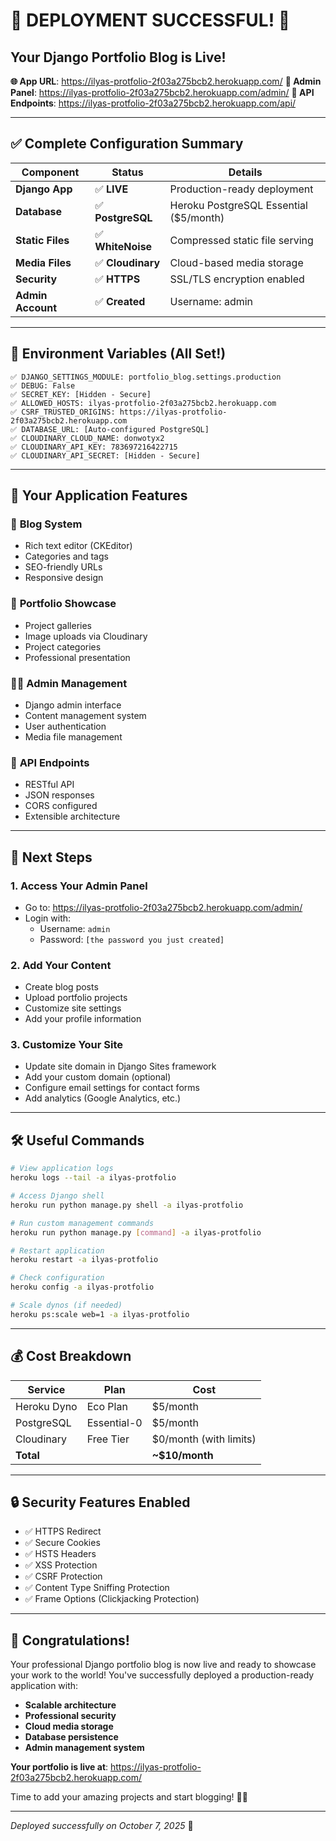 # 🎉 DEPLOYMENT SUCCESSFUL! 🎉

## Your Django Portfolio Blog is Live!

**🌐 App URL**: https://ilyas-protfolio-2f03a275bcb2.herokuapp.com/
**👤 Admin Panel**: https://ilyas-protfolio-2f03a275bcb2.herokuapp.com/admin/
**🔗 API Endpoints**: https://ilyas-protfolio-2f03a275bcb2.herokuapp.com/api/

---

## ✅ Complete Configuration Summary

| Component | Status | Details |
|-----------|--------|---------|
| **Django App** | ✅ **LIVE** | Production-ready deployment |
| **Database** | ✅ **PostgreSQL** | Heroku PostgreSQL Essential ($5/month) |
| **Static Files** | ✅ **WhiteNoise** | Compressed static file serving |
| **Media Files** | ✅ **Cloudinary** | Cloud-based media storage |
| **Security** | ✅ **HTTPS** | SSL/TLS encryption enabled |
| **Admin Account** | ✅ **Created** | Username: admin |

---

## 🔧 Environment Variables (All Set!)

```
✅ DJANGO_SETTINGS_MODULE: portfolio_blog.settings.production
✅ DEBUG: False
✅ SECRET_KEY: [Hidden - Secure]
✅ ALLOWED_HOSTS: ilyas-protfolio-2f03a275bcb2.herokuapp.com
✅ CSRF_TRUSTED_ORIGINS: https://ilyas-protfolio-2f03a275bcb2.herokuapp.com
✅ DATABASE_URL: [Auto-configured PostgreSQL]
✅ CLOUDINARY_CLOUD_NAME: donwotyx2
✅ CLOUDINARY_API_KEY: 783697216422715
✅ CLOUDINARY_API_SECRET: [Hidden - Secure]
```

---

## 🚀 Your Application Features

### 📝 **Blog System**
- Rich text editor (CKEditor)
- Categories and tags
- SEO-friendly URLs
- Responsive design

### 🎨 **Portfolio Showcase**  
- Project galleries
- Image uploads via Cloudinary
- Project categories
- Professional presentation

### 👨‍💼 **Admin Management**
- Django admin interface
- Content management system
- User authentication
- Media file management

### 🔌 **API Endpoints**
- RESTful API
- JSON responses
- CORS configured
- Extensible architecture

---

## 🎯 Next Steps

### 1. **Access Your Admin Panel**
- Go to: https://ilyas-protfolio-2f03a275bcb2.herokuapp.com/admin/
- Login with:
  - Username: `admin`
  - Password: `[the password you just created]`

### 2. **Add Your Content**
- Create blog posts
- Upload portfolio projects
- Customize site settings
- Add your profile information

### 3. **Customize Your Site**
- Update site domain in Django Sites framework
- Add your custom domain (optional)
- Configure email settings for contact forms
- Add analytics (Google Analytics, etc.)

---

## 🛠️ Useful Commands

```bash
# View application logs
heroku logs --tail -a ilyas-protfolio

# Access Django shell
heroku run python manage.py shell -a ilyas-protfolio

# Run custom management commands
heroku run python manage.py [command] -a ilyas-protfolio

# Restart application
heroku restart -a ilyas-protfolio

# Check configuration
heroku config -a ilyas-protfolio

# Scale dynos (if needed)
heroku ps:scale web=1 -a ilyas-protfolio
```

---

## 💰 Cost Breakdown

| Service | Plan | Cost |
|---------|------|------|
| Heroku Dyno | Eco Plan | $5/month |
| PostgreSQL | Essential-0 | $5/month |
| Cloudinary | Free Tier | $0/month (with limits) |
| **Total** | | **~$10/month** |

---

## 🔒 Security Features Enabled

- ✅ HTTPS Redirect
- ✅ Secure Cookies
- ✅ HSTS Headers
- ✅ XSS Protection
- ✅ CSRF Protection
- ✅ Content Type Sniffing Protection
- ✅ Frame Options (Clickjacking Protection)

---

## 🌟 **Congratulations!**

Your professional Django portfolio blog is now live and ready to showcase your work to the world! You've successfully deployed a production-ready application with:

- **Scalable architecture** 
- **Professional security**
- **Cloud media storage**
- **Database persistence**
- **Admin management system**

**Your portfolio is live at**: https://ilyas-protfolio-2f03a275bcb2.herokuapp.com/

Time to add your amazing projects and start blogging! 🚀✨

---

*Deployed successfully on October 7, 2025* 🎉